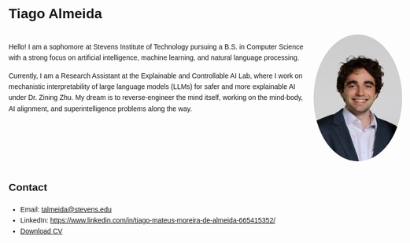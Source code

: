 <!DOCTYPE html>
<html lang="en">
<head>
  <meta charset="UTF-8">
  <title>Tiago Almeida</title>
  <link href="https://fonts.googleapis.com/css2?family=Orbitron:wght@400;700&display=swap" rel="stylesheet">
  <style>
    body {
      font-family: 'Orbitron', sans-serif;
      max-width: 800px;
      margin: auto;
      padding: 20px;
      line-height: 1.6;
    }
    img {
      border-radius: 50%;
    }
    .container {
      display: flex;
      flex-wrap: wrap;
      align-items: flex-start;
    }
    .text { flex: 1; }
    .image { margin-left: 20px; }
  </style>
</head>
<body>
  <h1>Tiago Almeida</h1>
  <div class="container">
    <div class="text">
      <p>Hello! I am a sophomore at Stevens Institute of Technology pursuing a B.S. in Computer Science with a strong focus on artificial intelligence, machine learning, and natural language processing.</p>
      <p>Currently, I am a Research Assistant at the Explainable and Controllable AI Lab, where I work on mechanistic interpretability of large language models (LLMs) for safer and more explainable AI under Dr. Zining Zhu. My dream is to reverse-engineer the mind itself, working on the mind-body, AI alignment, and superintelligence problems along the way.</p>
    </div>
    <div class="image">
      <img src="tiago_profile.jpeg" alt="Tiago Almeida" width="180">
    </div>
  </div>

  <h2>Contact</h2>
  <ul>
    <li>Email: <a href="mailto:talmeida@stevens.edu">talmeida@stevens.edu</a></li>
    <li>LinkedIn: <a href="https://www.linkedin.com/in/tiago-mateus-moreira-de-almeida-665415352/">https://www.linkedin.com/in/tiago-mateus-moreira-de-almeida-665415352/</a></li>
    <li><a href="Tiago_Almeida_CV.pdf">Download CV</a></li>
  </ul>
</body>
</html>


